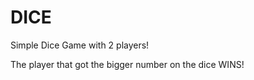 # DICE

Simple Dice Game with 2 players! 

The player that got the bigger number on the dice WINS! 
